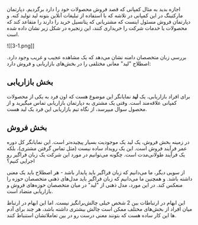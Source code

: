 اجازه بدید به مثال کمپانی که قصد فروش محصولات خود را دارد برگردیم. دپارتمان مارکتینگ در این کمپانی در تلاشه که با استفاده از تبلیغات آنلاین بتونه لید تولید کنه. و دپارتمان فروش مسئول اینست که مشتریانی که پتانسیل خرید را دارند را متقاعد کند که محصولات یا خدمات شرکت را خریداری کنند، این زنجیره در شکل زیر نشان داده شده است.

![[3-1.png]]

بررسی زبان متخصصان دامنه نشان می‌دهد که یک مشاهده عجیب و غریب وجود دارد. اصطلاح "لید" معانی مختلفی را در بخش‌های بازاریابی و فروش دارد:
## بخش بازاریابی
برای افراد بازاریابی، یک **لید** نمایانگر این موضوع هست که اون فرد به یکی از محصولات کمپانی علاقه‌مند است. وقتی یک مشتری به دپارتمان بازاریابی تماس میگیرید و از محصول سوال میپرسد، از نگاه تیم بازاریابی این فرد یک لید هست.
## بخش فروش
در زمینه بخش فروش، یک لید یک موجودیت بسیار پیچیده‌تر است. این نمایانگر کل دوره عمر فرآیند فروش است. این یک رویداد ساده نیست (مثل تماس گرفتن مشتری)، بلکه یک فرآیند طولانی‌مدت است.
چگونه می‌توانیم در مورد این شرکت یک زبان فراگیر رو اجرایی کنیم؟

از سویی دیگر، ما می‌دانیم که زبان فراگیر باید پایدار باشد - هر اصطلاح باید یک معنی داشته باشد. و همچنین ما می‌دانیم که زبان فراگیر باید مدل‌های ذهنی متخصصان حوزه را منعکس کند. در این مورد، مدل ذهنی از "لید" در میان متخصصان حوزه‌های فروش و بازاریابی متضاد است.

این ابهام در ارتباطات بین 2 شخص خیلی چالش‌برانگیز نیست. اما این ابهام در ارتباط میان افراد از بخش‌های مختلف ممکن است چالش بیشتری داشته باشد، هر چند برای آدم ها این کار ساده هست که بتونند معنی درست رو در بین تعاملاتشان استنباط کنند.